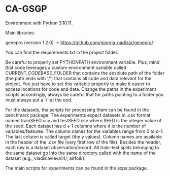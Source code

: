 # CA-GSGP 

Environment with Python 3.10.11.

Main libraries:

genepro (version 1.2.0) -> https://github.com/giorgia-nadizar/genepro/

You can find the requirements.txt in the project folder.

Be careful to properly set PYTHONPATH environment variable. Plus, mind that code leverages a custom environment variable called CURRENT\_CODEBASE\_FOLDER that contains the absolute path of the folder (the path ends with '/') that contains all code and data relevant for the project. You just have to set this variable properly to make it easier to access locations for code and data. Change the paths in the experiment scripts accordingly, always be careful that for paths pointing to a folder you must always put a '/' at the end.

For the datasets, the scripts for processing them can be found in the benchmark package. The experiments expect datasets in .csv format named trainSEED.csv and testSEED.csv where SEED is the integer value of the seed. Each dataset has d + 1 columns where d is the number of variables/features. The column names for the variables range from 0 to d-1. The last column is called target (the y values). Column names are available in the header of the .csv file (very first row of the file). Besides the header, each row is a dataset observation/record. All train-test splits belonging to the same dataset go into the same directory called with the name of the dataset (e.g., vladislavleva14/, airfoil/).

The main scripts for experiments can be found in the exps package.
